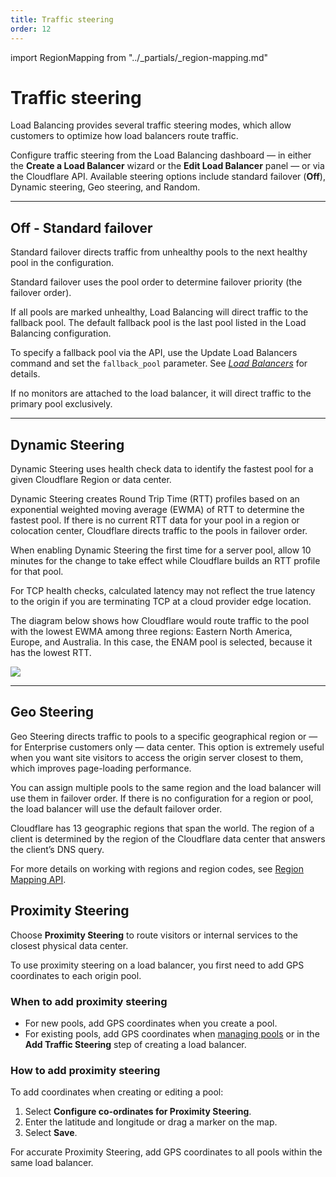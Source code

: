 ```yaml
---
title: Traffic steering
order: 12
---
```


import RegionMapping from "../_partials/_region-mapping.md"

# Traffic steering

Load Balancing provides several traffic steering modes, which allow customers to optimize how load balancers route traffic.

Configure traffic steering from the Load Balancing dashboard — in either the **Create a Load Balancer** wizard or the **Edit Load Balancer** panel — or via the Cloudflare API. Available steering options include standard failover (**Off**), Dynamic steering, Geo steering, and Random.

---

## Off - Standard failover

Standard failover directs traffic from unhealthy pools to the next healthy pool in the configuration.

Standard failover uses the pool order to determine failover priority (the failover order).

If all pools are marked unhealthy, Load Balancing will direct traffic to the fallback pool. The default fallback pool is the last pool listed in the Load Balancing configuration.

To specify a fallback pool via the API, use the Update Load Balancers command and set the `fallback_pool` parameter. See _[Load Balancers](/understand-basics/load-balancers/)_ for details.

If no monitors are attached to the load balancer, it will direct traffic to the primary pool exclusively.

---

## Dynamic Steering

Dynamic Steering uses health check data to identify the fastest pool for a given Cloudflare Region or data center.

Dynamic Steering creates Round Trip Time (RTT) profiles based on an exponential weighted moving average (EWMA) of RTT to determine the fastest pool. If there is no current RTT data for your pool in a region or colocation center, Cloudflare directs traffic to the pools in failover order.

When enabling Dynamic Steering the first time for a server pool, allow 10 minutes for the change to take effect while Cloudflare builds an RTT profile for that pool.

For TCP health checks, calculated latency may not reflect the true latency to the origin if you are terminating TCP at a cloud provider edge location.

The diagram below shows how Cloudflare would route traffic to the pool with the lowest EWMA among three regions: Eastern North America, Europe, and Australia. In this case, the ENAM pool is selected, because it has the lowest RTT.

![](../static/images/traffic-steering-2.png)

---

## Geo Steering

Geo Steering directs traffic to pools to a specific geographical region or — for Enterprise customers only — data center. This option is extremely useful when you want site visitors to access the origin server closest to them, which improves page-loading performance.

You can assign multiple pools to the same region and the load balancer will use them in failover order. If there is no configuration for a region or pool, the load balancer will use the default failover order.

Cloudflare has 13 geographic regions that span the world. The region of a client is determined by the region of the Cloudflare data center that answers the client’s DNS query. 

<RegionMapping/>

For more details on working with regions and region codes, see [Region Mapping API](../region-mapping-api).

## Proximity Steering

Choose **Proximity Steering** to route visitors or internal services to the closest physical data center.

To use proximity steering on a load balancer, you first need to add GPS coordinates to each origin pool.

### When to add proximity steering

- For new pools, add GPS coordinates when you create a pool.
- For existing pools, add GPS coordinates when [managing pools](https://dash.cloudflare.com/?to=/:account/:zone/traffic/load-balancing/pools) or in the **Add Traffic Steering** step of creating a load balancer.

### How to add proximity steering

To add coordinates when creating or editing a pool:
1. Select **Configure co-ordinates for Proximity Steering**.
1. Enter the latitude and longitude or drag a marker on the map.
1. Select **Save**.

<Aside type="warning" header="Warning:">
  For accurate Proximity Steering, add GPS coordinates to all pools within the same load balancer.
</Aside>